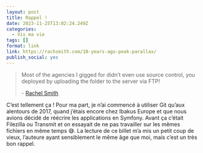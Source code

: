 ```yaml
---
layout: post
title: Rappel !
date: 2023-11-25T13:02:24.249Z
categories:
  - Vis ma vie
tags: []
format: link
link: https://rachsmith.com/10-years-ago-peak-parallax/
publish_social: yes
---
```

> Most of the agencies I gigged for didn’t even use source control, you deployed by uploading the folder to the server via FTP!
>
> \- [Rachel Smith](https://rachsmith.com/10-years-ago-peak-parallax/)

C’est tellement ça ! Pour ma part, je n’ai commencé à utiliser Git qu’aux alentours de 2017, quand j’étais encore chez Ibakus Europe et que nous avions décidé de réécrire les applications en Symfony. Avant ça c’était Filezilla ou Transmit et on essayait de ne pas travailler sur les mêmes fichiers en même temps 😅. La lecture de ce billet m’a mis un petit coup de vieux, l’auteure ayant sensiblement le même âge que moi, mais c’est un très bon rappel.